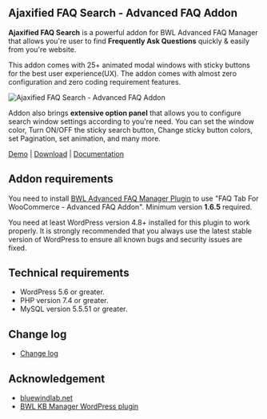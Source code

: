 ## Ajaxified FAQ Search - Advanced FAQ Addon

**Ajaxified FAQ Search** is a powerful addon for BWL Advanced FAQ Manager that allows you're user to find **Frequently Ask Questions** quickly & easily from you're website.

This addon comes with 25+ animated modal windows with sticky buttons for the best user experience(UX). The addon comes with almost zero configuration and zero coding requirement features.

![Ajaxified FAQ Search - Advanced FAQ Addon](https://xenioushk.github.io/docs-plugins-addon/baf-addon/atfc/img/addon_output/demo.png)

Addon also brings **extensive option panel** that allows you to configure search window settings according to you're need. You can set the window color, Turn ON/OFF the sticky search button, Change sticky button colors, set Pagination, set animation, and many more.

[Demo](https://projects.bluewindlab.net/wpplugin/baf/) | [Download](https://bluewindlab.net/product/woocommerce-product-voting-addon/) | [Documentation](https://xenioushk.github.io/docs-plugins-addon/baf-addon/atfc/index.html)

## Addon requirements

You need to install [BWL Advanced FAQ Manager Plugin](https://1.envato.market/baf-wp) to use "FAQ Tab For WooCommerce - Advanced FAQ Addon". Minimum version **1.6.5** required.

You need at least WordPress version 4.8+ installed for this plugin to work properly. It is strongly recommended that you always use the latest stable version of WordPress to ensure all known bugs and security issues are fixed.

## Technical requirements

- WordPress 5.6 or greater.
- PHP version 7.4 or greater.
- MySQL version 5.5.51 or greater.

## Change log

- [Change log](https://xenioushk.github.io/docs-plugins-addon/baf-addon/atfc/index.html#changelog)

## Acknowledgement

- [bluewindlab.net](https://bluewindlab.net)
- [BWL KB Manager WordPress plugin](https://1.envato.market/baf-wp)
